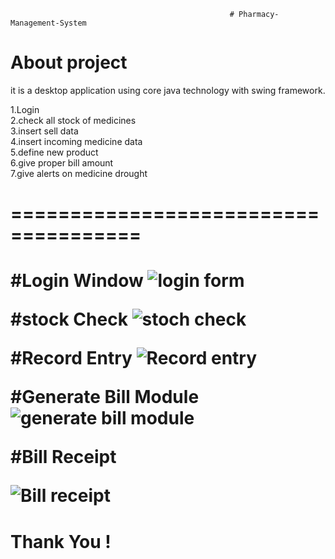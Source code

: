                                                      # Pharmacy-Management-System

# About project
it is a desktop application using  core java technology with swing framework.

1.Login <br>
2.check all stock of medicines<br>
3.insert sell data<br>
4.insert incoming medicine data<br>
5.define new product<br>
6.give proper bill amount<br>
7.give alerts on medicine drought

<h1>=====================================<h1>

#Login Window
![login form](https://user-images.githubusercontent.com/89769715/202578732-dc08ddb9-c5c7-4a8f-ad63-5ebddf08f5f7.jpg)


#stock Check
![stoch check](https://user-images.githubusercontent.com/89769715/202578829-0bd7858a-36f1-48d1-923e-834a72e16335.jpg)


#Record Entry
![Record entry](https://user-images.githubusercontent.com/89769715/202578874-2c2e7411-4456-4fdf-945f-413c459cf49e.jpg)



#Generate Bill Module
![generate bill module](https://user-images.githubusercontent.com/89769715/202578966-e6afb3f1-0344-4a5e-be05-6b325b61bf1b.jpg)




#Bill Receipt

![Bill receipt](https://user-images.githubusercontent.com/89769715/202579045-3296b455-8268-4bcc-a068-159d34fc9b30.jpg)





<h1>Thank You !<h1>
